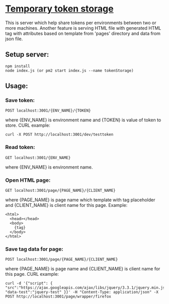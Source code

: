# [Temporary token storage](https://github.com/devballteam/tokenStorage)
This is server which help share tokens per environments between two or more machines.
Another feature is serving HTML file with generated HTML tag with attributes based on template from 'pages' directory and data from json file.

## Setup server:
```
npm install
node index.js (or pm2 start index.js --name tokenStorage)
```

## Usage:
### Save token:
```
POST localhost:3001/{ENV_NAME}/{TOKEN}
```
where {ENV_NAME} is environment name and {TOKEN} is value of token to store.
CURL example:
```
curl -X POST http://localhost:3001/dev/testtoken
```

### Read token:
```
GET localhost:3001/{ENV_NAME}
```
where {ENV_NAME} is environment name.

### Open HTML page:
```
GET localhost:3001/page/{PAGE_NAME}/{CLIENT_NAME}
```
where {PAGE_NAME} is page name which template with tag placeholder and {CLIENT_NAME} is client name for this page.
Example:
```
<html>
  <head></head>
  <body>
    {tag}
  </body>
</html>
```

### Save tag data for page:
```
POST localhost:3001/page/{PAGE_NAME}/{CLIENT_NAME}
```
where {PAGE_NAME} is page name and {CLIENT_NAME} is client name for this page.
CURL example:
```
curl -d '{"script": { "src":"https://ajax.googleapis.com/ajax/libs/jquery/3.3.1/jquery.min.js", "data-test":"jquery-test" }}' -H "Content-Type: application/json" -X POST http://localhost:3001/page/wrapper/firefox
```
